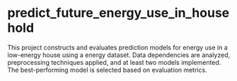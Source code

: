 # predict_future_energy_use_in_household
This project constructs and evaluates prediction models for energy use in a low-energy house using a energy dataset. Data dependencies are analyzed, preprocessing techniques applied, and at least two models implemented. The best-performing model is selected based on evaluation metrics.
